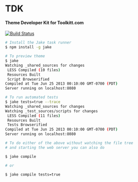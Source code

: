 # TDK
#### Theme Developer Kit for Toolkitt.com

[![Build Status](https://travis-ci.org/ben-ng/tdk.png?branch=master)](https://travis-ci.org/ben-ng/tdk)

```sh
# Install the Jake task runner
$ npm install -g jake

# To preview theme
$ jake
Watching _shared_sources for changes
 LESS Compiled (10 files)
 Resources Built
 Script Browserified
Compiled at Tue Jun 25 2013 00:10:00 GMT-0700 (PDT)
Server running on localhost:8080

# To run automated tests
$ jake tests=true --trace
Watching _shared_sources for changes
Watching _test_sources/scripts for changes
 LESS Compiled (11 files)
 Resources Built
 Tests Browserified
Compiled at Tue Jun 25 2013 00:10:00 GMT-0700 (PDT)
Server running on localhost:8080

# To do either of the above without watching the file tree
# and starting the web server you can also do

$ jake compile

# or

$ jake compile tests=true
```